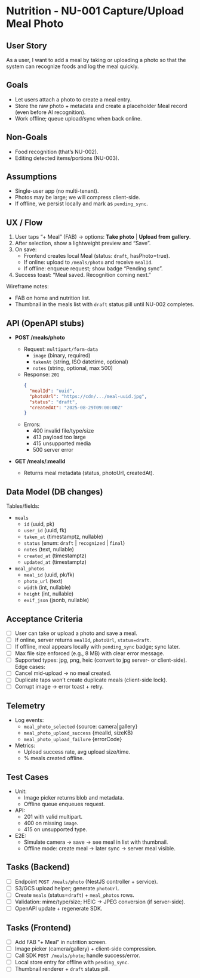 # Nutrition - NU-001 Capture/Upload Meal Photo

## User Story

As a user, I want to add a meal by taking or uploading a photo so that the system can recognize foods and log the meal quickly.

## Goals

- Let users attach a photo to create a meal entry.
- Store the raw photo + metadata and create a placeholder Meal record (even before AI recognition).
- Work offline; queue upload/sync when back online.

## Non-Goals

- Food recognition (that’s NU-002).
- Editing detected items/portions (NU-003).

## Assumptions

- Single-user app (no multi-tenant).
- Photos may be large; we will compress client-side.
- If offline, we persist locally and mark as `pending_sync`.

## UX / Flow

1. User taps “+ Meal” (FAB) → options: **Take photo** | **Upload from gallery**.
2. After selection, show a lightweight preview and “Save”.
3. On save:
   - Frontend creates local Meal (status: `draft`, hasPhoto=true).
   - If online: upload to `/meals/photo` and receive `mealId`.
   - If offline: enqueue request; show badge “Pending sync”.
4. Success toast: “Meal saved. Recognition coming next.”

Wireframe notes:

- FAB on home and nutrition list.
- Thumbnail in the meals list with `draft` status pill until NU-002 completes.

## API (OpenAPI stubs)

- **POST /meals/photo**

  - Request: `multipart/form-data`
    - `image` (binary, required)
    - `takenAt` (string, ISO datetime, optional)
    - `notes` (string, optional, max 500)
  - Response: `201`
    ```json
    {
      "mealId": "uuid",
      "photoUrl": "https://cdn/.../meal-uuid.jpg",
      "status": "draft",
      "createdAt": "2025-08-29T09:00:00Z"
    }
    ```
  - Errors:
    - 400 invalid file/type/size
    - 413 payload too large
    - 415 unsupported media
    - 500 server error

- **GET /meals/:mealId**
  - Returns meal metadata (status, photoUrl, createdAt).

## Data Model (DB changes)

Tables/fields:

- `meals`
  - `id` (uuid, pk)
  - `user_id` (uuid, fk)
  - `taken_at` (timestamptz, nullable)
  - `status` (enum: `draft` | `recognized` | `final`)
  - `notes` (text, nullable)
  - `created_at` (timestamptz)
  - `updated_at` (timestamptz)
- `meal_photos`
  - `meal_id` (uuid, pk/fk)
  - `photo_url` (text)
  - `width` (int, nullable)
  - `height` (int, nullable)
  - `exif_json` (jsonb, nullable)

## Acceptance Criteria

- [ ] User can take or upload a photo and save a meal.
- [ ] If online, server returns `mealId`, `photoUrl`, `status=draft`.
- [ ] If offline, meal appears locally with `pending_sync` badge; sync later.
- [ ] Max file size enforced (e.g., 8 MB) with clear error message.
- [ ] Supported types: jpg, png, heic (convert to jpg server- or client-side).
      Edge cases:
- [ ] Cancel mid-upload → no meal created.
- [ ] Duplicate taps won’t create duplicate meals (client-side lock).
- [ ] Corrupt image → error toast + retry.

## Telemetry

- Log events:
  - `meal_photo_selected` {source: camera|gallery}
  - `meal_photo_upload_success` {mealId, sizeKB}
  - `meal_photo_upload_failure` {errorCode}
- Metrics:
  - Upload success rate, avg upload size/time.
  - % meals created offline.

## Test Cases

- Unit:
  - Image picker returns blob and metadata.
  - Offline queue enqueues request.
- API:
  - 201 with valid multipart.
  - 400 on missing `image`.
  - 415 on unsupported type.
- E2E:
  - Simulate camera → save → see meal in list with thumbnail.
  - Offline mode: create meal → later sync → server meal visible.

## Tasks (Backend)

- [ ] Endpoint `POST /meals/photo` (NestJS controller + service).
- [ ] S3/GCS upload helper; generate `photoUrl`.
- [ ] Create `meals` (status=`draft`) + `meal_photos` rows.
- [ ] Validation: mime/type/size; HEIC → JPEG conversion (if server-side).
- [ ] OpenAPI update + regenerate SDK.

## Tasks (Frontend)

- [ ] Add FAB “+ Meal” in nutrition screen.
- [ ] Image picker (camera/gallery) + client-side compression.
- [ ] Call SDK `POST /meals/photo`; handle success/error.
- [ ] Local store entry for offline with `pending_sync`.
- [ ] Thumbnail renderer + `draft` status pill.
